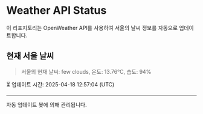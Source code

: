 
# Weather API Status

이 리포지토리는 OpenWeather API를 사용하여 서울의 날씨 정보를 자동으로 업데이트합니다.

## 현재 서울 날씨
> 서울의 현재 날씨: few clouds, 온도: 13.76°C, 습도: 94%

⏳ 업데이트 시간: 2025-04-18 12:57:04 (UTC)

---
자동 업데이트 봇에 의해 관리됩니다.
